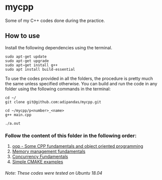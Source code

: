 # mycpp
Some of my C++ codes done during the practice.

## How to use

Install the following dependencies using the terminal.
```
sudo apt-get update
sudo apt-get upgrade
sudo apt−get install g++
sudo apt install build-essential
```

To use the codes provided in all the folders, the procedure is pretty much the same unless specified otherwise. You can build and run the code in any folder using the following commands in the terminal:

```
cd ~/
git clone git@github.com:adipandas/mycpp.git

cd ~/mycpp/p<number>_<name>
g++ main.cpp

./a.out
```

### Follow the content of this folder in the following order:

1. [oop - Some CPP fundamentals and object oriented programming](oop/)
2. [Memory management fundamentals](memory_management/)
3. [Concurrency Fundamentals](concurrency/)
4. [Simple CMAKE examples](cmake_examples/)

###### Note: These codes were tested on Ubuntu 18.04
